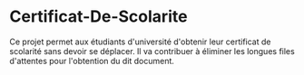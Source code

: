# Certificat-De-Scolarite
Ce projet permet aux étudiants d'université d'obtenir leur certificat de scolarité sans devoir se déplacer. Il va contribuer à éliminer les longues files d'attentes pour l'obtention du dit document.
